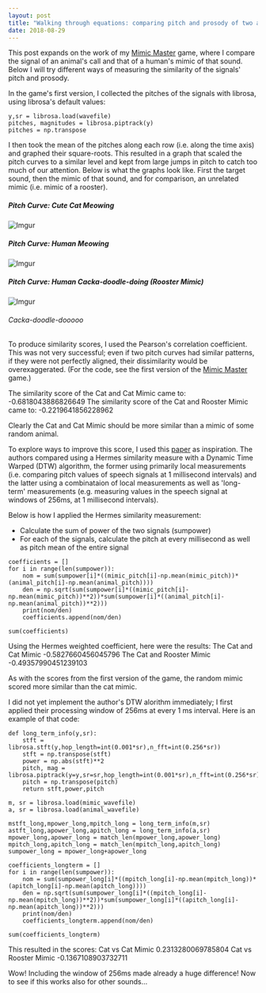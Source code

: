 ```yaml
---
layout: post
title: "Walking through equations: comparing pitch and prosody of two audio signals"
date: 2018-08-29
---
```


This post expands on the work of my <a href="https://a-n-rose.github.io/2018/08/24/mimic-master-pitchcurve-vs-fingerprint.html">Mimic Master</a> game, where I compare the signal of an animal's call and that of a human's mimic of that sound. Below I will try different ways of measuring the similarity of the signals' pitch and prosody.

In the game's first version, I collected the pitches of the signals with librosa, using librosa's default values:
```
y,sr = librosa.load(wavefile)
pitches, magnitudes = librosa.piptrack(y)
pitches = np.transpose
```
I then took the mean of the pitches along each row (i.e. along the time axis) and graphed their square-roots. This resulted in a graph that scaled the pitch curves to a similar level and kept from large jumps in pitch to catch too much of our attention. Below is what the graphs look like. First the target sound, then the mimic of that sound, and for comparison, an unrelated mimic (i.e. mimic of a rooster).
##### Pitch Curve: Cute Cat Meowing
![Imgur](https://i.imgur.com/QCdEBRm.png)
##### Pitch Curve: Human Meowing
![Imgur](https://i.imgur.com/ikMwOAC.png)
##### Pitch Curve: Human Cacka-doodle-doing (Rooster Mimic)
![Imgur](https://i.imgur.com/Qmx1b45.png)
###### Cacka-doodle-dooooo

To produce similarity scores, I used the Pearson's correlation coefficient. This was not very successful; even if two pitch curves had similar patterns, if they were not perfectly aligned, their dissimilarity would be overexaggerated. (For the code, see the first version of the <a href="https://a-n-rose.github.io/2018/08/24/mimic-master-pitchcurve-vs-fingerprint.html">Mimic Master</a> game.)

The similarity score of the Cat and Cat Mimic came to:
-0.6818043886826649
The similarity score of the Cat and Rooster Mimic came to:
-0.2219641856228962

Clearly the Cat and Cat Mimic should be more similar than a mimic of some random animal.

To explore ways to improve this score, I used this <a href="https://perso.limsi.fr/mareuil/publi/IS110831.pdf">paper</a> as inspiration. The authors compared using a Hermes similarity measure with a Dynamic Time Warped (DTW) algorithm, the former using primarily local measurements (i.e. comparing pitch values of speech signals at 1 millisecond intervals) and the latter using a combinataion of local measurements as well as 'long-term' measurements (e.g. measuring values in the speech signal at windows of 256ms, at 1 millisecond intervals).

Below is how I applied the Hermes similarity measurement:
* Calculate the sum of power of the two signals (sumpower)
* For each of the signals, calculate the pitch at every millisecond as well as pitch mean of the entire signal
```
coefficients = []
for i in range(len(sumpower)):
    nom = sum(sumpower[i]*((mimic_pitch[i]-np.mean(mimic_pitch))*(animal_pitch[i]-np.mean(animal_pitch))))
    den = np.sqrt(sum(sumpower[i]*((mimic_pitch[i]-np.mean(mimic_pitch))**2))*sum(sumpower[i]*((animal_pitch[i]-np.mean(animal_pitch))**2)))
    print(nom/den)
    coefficients.append(nom/den)
    
sum(coefficients)
```

Using the Hermes weighted coefficient, here were the results:
The Cat and Cat Mimic
-0.5827660456045796
The Cat and Rooster Mimic
-0.49357990451239103

As with the scores from the first version of the game, the random mimic scored more similar than the cat mimic.

I did not yet implement the author's DTW alorithm immediately; I first applied their processing window of 256ms at every 1 ms interval. Here is an example of that code:
```
def long_term_info(y,sr):
    stft = librosa.stft(y,hop_length=int(0.001*sr),n_fft=int(0.256*sr))
    stft = np.transpose(stft)
    power = np.abs(stft)**2
    pitch, mag = librosa.piptrack(y=y,sr=sr,hop_length=int(0.001*sr),n_fft=int(0.256*sr))
    pitch = np.transpose(pitch)
    return stft,power,pitch
 
m, sr = librosa.load(mimic_wavefile)
a, sr = librosa.load(animal_wavefile)

mstft_long,mpower_long,mpitch_long = long_term_info(m,sr)
astft_long,apower_long,apitch_long = long_term_info(a,sr)
mpower_long,apower_long = match_len(mpower_long,apower_long)
mpitch_long,apitch_long = match_len(mpitch_long,apitch_long)
sumpower_long = mpower_long+apower_long

coefficients_longterm = []
for i in range(len(sumpower)):
    nom = sum(sumpower_long[i]*((mpitch_long[i]-np.mean(mpitch_long))*(apitch_long[i]-np.mean(apitch_long))))
    den = np.sqrt(sum(sumpower_long[i]*((mpitch_long[i]-np.mean(mpitch_long))**2))*sum(sumpower_long[i]*((apitch_long[i]-np.mean(apitch_long))**2)))
    print(nom/den)
    coefficients_longterm.append(nom/den)
    
sum(coefficients_longterm)
```

This resulted in the scores:
Cat vs Cat Mimic
0.2313280069785804
Cat vs Rooster Mimic
-0.1367108903732711

Wow! Including the window of 256ms made already a huge difference! Now to see if this works also for other sounds... 







